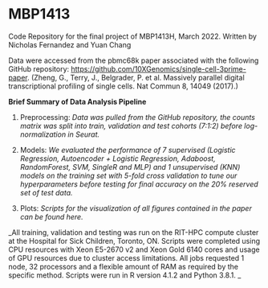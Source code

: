 # MBP1413

Code Repository for the final project of MBP1413H, March 2022. Written by Nicholas Fernandez and Yuan Chang

Data were accessed from the pbmc68k paper associated with the following GitHub repository: https://github.com/10XGenomics/single-cell-3prime-paper. (Zheng, G., Terry, J., Belgrader, P. et al. Massively parallel digital transcriptional profiling of single cells. Nat Commun 8, 14049 (2017).)

**Brief Summary of Data Analysis Pipeline**
1. Preprocessing: _Data was pulled from the GitHub repository, the counts matrix was split into train, validation and test cohorts (7:1:2) before log-normalization in Seurat._

2. Models: _We evaluated the performance of 7 supervised (Logistic Regression, Autoencoder + Logistic Regression, Adaboost, RandomForest, SVM, SingleR and MLP) and 1 unsupervised (KNN) models on the training set with 5-fold cross validation to tune our hyperparameters before testing for final accuracy on the 20% reserved set of test data._

3. Plots: _Scripts for the visualization of all figures contained in the paper can be found here._

_All training, validation and testing was run on the RIT-HPC compute cluster at the Hospital for Sick Children, Toronto, ON. Scripts were completed using CPU resources with Xeon E5-2670 v2 and Xeon Gold 6140 cores and usage of GPU resources due to cluster access limitations. All jobs requested 1 node, 32 processors and a flexible amount of RAM as required by the specific method. Scripts were run in R version 4.1.2 and Python 3.8.1. _
